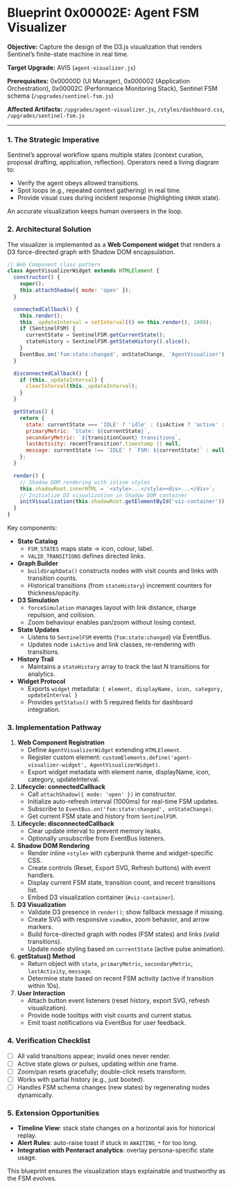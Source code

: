 # Blueprint 0x00002E: Agent FSM Visualizer

**Objective:** Capture the design of the D3.js visualization that renders Sentinel’s finite-state machine in real time.

**Target Upgrade:** AVIS (`agent-visualizer.js`)

**Prerequisites:** 0x00000D (UI Manager), 0x000002 (Application Orchestration), 0x00002C (Performance Monitoring Stack), Sentinel FSM schema (`/upgrades/sentinel-fsm.js`)

**Affected Artifacts:** `/upgrades/agent-visualizer.js`, `/styles/dashboard.css`, `/upgrades/sentinel-fsm.js`

---

### 1. The Strategic Imperative
Sentinel’s approval workflow spans multiple states (context curation, proposal drafting, application, reflection). Operators need a living diagram to:
- Verify the agent obeys allowed transitions.
- Spot loops (e.g., repeated context gathering) in real time.
- Provide visual cues during incident response (highlighting `ERROR` state).

An accurate visualization keeps human overseers in the loop.

### 2. Architectural Solution
The visualizer is implemented as a **Web Component widget** that renders a D3 force-directed graph with Shadow DOM encapsulation.

```javascript
// Web Component class pattern
class AgentVisualizerWidget extends HTMLElement {
  constructor() {
    super();
    this.attachShadow({ mode: 'open' });
  }

  connectedCallback() {
    this.render();
    this._updateInterval = setInterval(() => this.render(), 1000);
    if (SentinelFSM) {
      currentState = SentinelFSM.getCurrentState();
      stateHistory = SentinelFSM.getStateHistory().slice();
    }
    EventBus.on('fsm:state:changed', onStateChange, 'AgentVisualizer');
  }

  disconnectedCallback() {
    if (this._updateInterval) {
      clearInterval(this._updateInterval);
    }
  }

  getStatus() {
    return {
      state: currentState === 'IDLE' ? 'idle' : (isActive ? 'active' : 'idle'),
      primaryMetric: `State: ${currentState}`,
      secondaryMetric: `${transitionCount} transitions`,
      lastActivity: recentTransition?.timestamp || null,
      message: currentState !== 'IDLE' ? `FSM: ${currentState}` : null
    };
  }

  render() {
    // Shadow DOM rendering with inline styles
    this.shadowRoot.innerHTML = `<style>...</style><div>...</div>`;
    // Initialize D3 visualization in Shadow DOM container
    initVisualization(this.shadowRoot.getElementById('viz-container'));
  }
}
```

Key components:
- **State Catalog**
  - `FSM_STATES` maps state → icon, colour, label.
  - `VALID_TRANSITIONS` defines directed links.
- **Graph Builder**
  - `buildGraphData()` constructs nodes with visit counts and links with transition counts.
  - Historical transitions (from `stateHistory`) increment counters for thickness/opacity.
- **D3 Simulation**
  - `forceSimulation` manages layout with link distance, charge repulsion, and collision.
  - Zoom behaviour enables pan/zoom without losing context.
- **State Updates**
  - Listens to `SentinelFSM` events (`fsm:state:changed`) via EventBus.
  - Updates node `isActive` and link classes, re-rendering with transitions.
- **History Trail**
  - Maintains a `stateHistory` array to track the last N transitions for analytics.
- **Widget Protocol**
  - Exports `widget` metadata: `{ element, displayName, icon, category, updateInterval }`
  - Provides `getStatus()` with 5 required fields for dashboard integration.

### 3. Implementation Pathway
1. **Web Component Registration**
   - Define `AgentVisualizerWidget` extending `HTMLElement`.
   - Register custom element: `customElements.define('agent-visualizer-widget', AgentVisualizerWidget)`.
   - Export widget metadata with element name, displayName, icon, category, updateInterval.
2. **Lifecycle: connectedCallback**
   - Call `attachShadow({ mode: 'open' })` in constructor.
   - Initialize auto-refresh interval (1000ms) for real-time FSM updates.
   - Subscribe to `EventBus.on('fsm:state:changed', onStateChange)`.
   - Get current FSM state and history from `SentinelFSM`.
3. **Lifecycle: disconnectedCallback**
   - Clear update interval to prevent memory leaks.
   - Optionally unsubscribe from EventBus listeners.
4. **Shadow DOM Rendering**
   - Render inline `<style>` with cyberpunk theme and widget-specific CSS.
   - Create controls (Reset, Export SVG, Refresh buttons) with event handlers.
   - Display current FSM state, transition count, and recent transitions list.
   - Embed D3 visualization container (`#viz-container`).
5. **D3 Visualization**
   - Validate D3 presence in `render()`; show fallback message if missing.
   - Create SVG with responsive `viewBox`, zoom behavior, and arrow markers.
   - Build force-directed graph with nodes (FSM states) and links (valid transitions).
   - Update node styling based on `currentState` (active pulse animation).
6. **getStatus() Method**
   - Return object with `state`, `primaryMetric`, `secondaryMetric`, `lastActivity`, `message`.
   - Determine state based on recent FSM activity (active if transition within 10s).
7. **User Interaction**
   - Attach button event listeners (reset history, export SVG, refresh visualization).
   - Provide node tooltips with visit counts and current status.
   - Emit toast notifications via EventBus for user feedback.

### 4. Verification Checklist
- [ ] All valid transitions appear; invalid ones never render.
- [ ] Active state glows or pulses, updating within one frame.
- [ ] Zoom/pan resets gracefully; double-click resets transform.
- [ ] Works with partial history (e.g., just booted).
- [ ] Handles FSM schema changes (new states) by regenerating nodes dynamically.

### 5. Extension Opportunities
- **Timeline View**: stack state changes on a horizontal axis for historical replay.
- **Alert Rules**: auto-raise toast if stuck in `AWAITING_*` for too long.
- **Integration with Penteract analytics**: overlay persona-specific state usage.

This blueprint ensures the visualization stays explainable and trustworthy as the FSM evolves.
